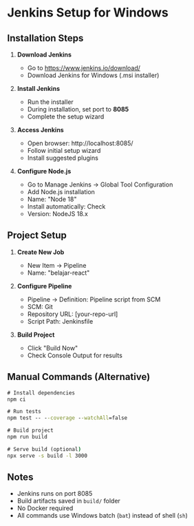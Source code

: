 # Jenkins Setup for Windows

## Installation Steps

1. **Download Jenkins**
   - Go to https://www.jenkins.io/download/
   - Download Jenkins for Windows (.msi installer)

2. **Install Jenkins**
   - Run the installer
   - During installation, set port to **8085**
   - Complete the setup wizard

3. **Access Jenkins**
   - Open browser: http://localhost:8085/
   - Follow initial setup wizard
   - Install suggested plugins

4. **Configure Node.js**
   - Go to Manage Jenkins → Global Tool Configuration
   - Add Node.js installation
   - Name: "Node 18"
   - Install automatically: Check
   - Version: NodeJS 18.x

## Project Setup

1. **Create New Job**
   - New Item → Pipeline
   - Name: "belajar-react"

2. **Configure Pipeline**
   - Pipeline → Definition: Pipeline script from SCM
   - SCM: Git
   - Repository URL: [your-repo-url]
   - Script Path: Jenkinsfile

3. **Build Project**
   - Click "Build Now"
   - Check Console Output for results

## Manual Commands (Alternative)

```cmd
# Install dependencies
npm ci

# Run tests
npm test -- --coverage --watchAll=false

# Build project
npm run build

# Serve build (optional)
npx serve -s build -l 3000
```

## Notes
- Jenkins runs on port 8085
- Build artifacts saved in `build/` folder
- No Docker required
- All commands use Windows batch (`bat`) instead of shell (`sh`)